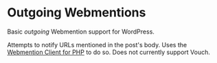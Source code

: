 # Outgoing Webmentions
Basic *outgoing* Webmention support for WordPress.

Attempts to notify URLs mentioned in the post's body. Uses the [Webmention Client for PHP](https://github.com/indieweb/mention-client-php) to do so. Does not currently support Vouch.
